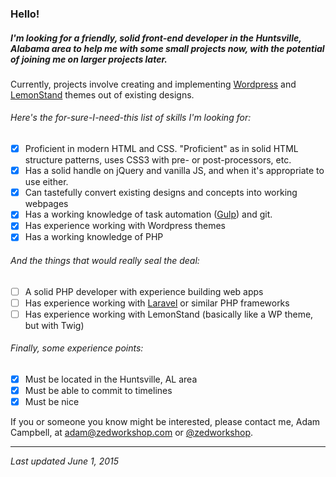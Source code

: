 ### Hello!

##### I'm looking for a friendly, solid front-end developer in the Huntsville, Alabama area to help me with some small projects now, with the potential of joining me on larger projects later.

Currently, projects involve creating and implementing [Wordpress](http://wordpress.org) and [LemonStand](http://lemonstand.com) themes out of existing designs.

###### Here's the for-sure-I-need-this list of skills I'm looking for:

- [x] Proficient in modern HTML and CSS. "Proficient" as in solid HTML structure patterns, uses CSS3 with pre- or post-processors, etc.
- [x] Has a solid handle on jQuery and vanilla JS, and when it's appropriate to use either.
- [x] Can tastefully convert existing designs and concepts into working webpages
- [x] Has a working knowledge of task automation ([Gulp](http://gulpjs.com)) and git.
- [x] Has experience working with Wordpress themes
- [x] Has a working knowledge of PHP

###### And the things that would really seal the deal:

- [ ] A solid PHP developer with experience building web apps
- [ ] Has experience working with [Laravel](http://laravel.com/) or similar PHP frameworks
- [ ] Has experience working with LemonStand (basically like a WP theme, but with Twig)

###### Finally, some experience points:

- [x] Must be located in the Huntsville, AL area
- [x] Must be able to commit to timelines
- [x] Must be nice

If you or someone you know might be interested, please contact me, Adam Campbell, at adam@zedworkshop.com or [@zedworkshop](http://twitter.com/zedworkshop).




***

_Last updated June 1, 2015_